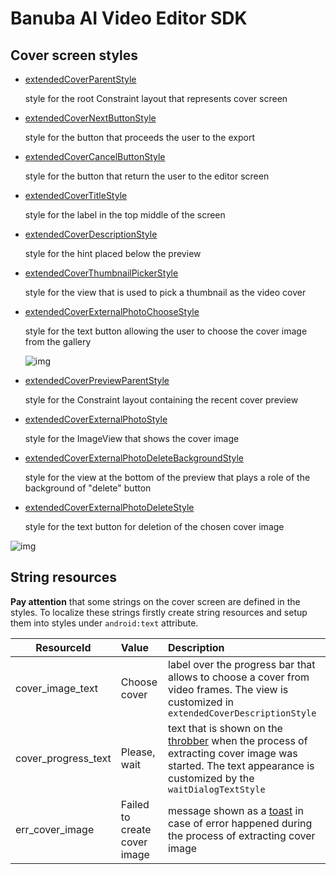 # Banuba AI Video Editor SDK
## Cover screen styles

- [extendedCoverParentStyle](../app/src/main/res/values/themes.xml#L250)

    style for the root Constraint layout that represents cover screen
- [extendedCoverNextButtonStyle](../app/src/main/res/values/themes.xml#L251)
    
    style for the button that proceeds the user to the export
- [extendedCoverCancelButtonStyle](../app/src/main/res/values/themes.xml#L252)

    style for the button that return the user to the editor screen
- [extendedCoverTitleStyle](../app/src/main/res/values/themes.xml#L254)

    style for the label in the top middle of the screen
- [extendedCoverDescriptionStyle](../app/src/main/res/values/themes.xml#L255)

    style for the hint placed below the preview

- [extendedCoverThumbnailPickerStyle](../app/src/main/res/values/themes.xml#L256)

    style for the view that is used to pick a thumbnail as the video cover

- [extendedCoverExternalPhotoChooseStyle](../app/src/main/res/values/themes.xml#L259)

    style for the text button allowing the user to choose the cover image from the gallery

    ![img](screenshots/cover1.png)

- [extendedCoverPreviewParentStyle](../app/src/main/res/values/themes.xml#L262)

    style for the Constraint layout containing the recent cover preview

- [extendedCoverExternalPhotoStyle](../app/src/main/res/values/themes.xml#L264)

    style for the ImageView that shows the cover image

- [extendedCoverExternalPhotoDeleteBackgroundStyle](../app/src/main/res/values/themes.xml#L266)

    style for the view at the bottom of the preview that plays a role of the background of "delete" button

- [extendedCoverExternalPhotoDeleteStyle](../app/src/main/res/values/themes.xml#L269)

    style for the text button for deletion of the chosen cover image

![img](screenshots/cover2.png)

## String resources

**Pay attention** that some strings on the cover screen are defined in the styles. To localize these strings firstly create string resources and setup them into styles under `android:text` attribute.

| ResourceId        |      Value      |   Description |
| ------------- | :----------- | :------------- |
| cover_image_text | Choose cover | label over the progress bar that allows to choose a cover from video frames. The view is customized in ```extendedCoverDescriptionStyle```
| cover_progress_text | Please, wait | text that is shown on the [throbber](alert_styles.md#L25) when the process of extracting cover image was started. The text appearance is customized by the ```waitDialogTextStyle```
| err_cover_image | Failed to create cover image | message shown as a [toast](alert_styles.md#L11) in case of error happened during the process of extracting cover image
